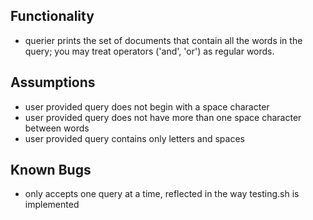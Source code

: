 ## Functionality
* querier prints the set of documents that contain all the words in the query; you may treat operators ('and', 'or') as regular words.

## Assumptions
* user provided query does not begin with a space character
* user provided query does not have more than one space character between words
* user provided query contains only letters and spaces

## Known Bugs
* only accepts one query at a time, reflected in the way testing.sh is implemented

